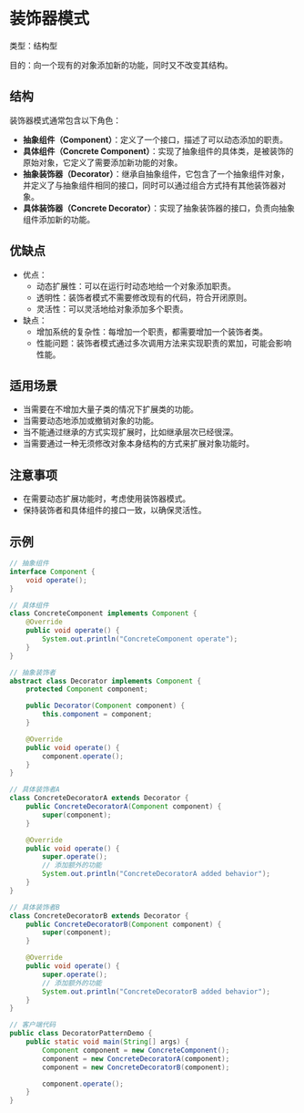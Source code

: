 # 装饰器模式

类型：结构型

目的：向一个现有的对象添加新的功能，同时又不改变其结构。

## 结构

装饰器模式通常包含以下角色：

- **抽象组件（Component）**：定义了一个接口，描述了可以动态添加的职责。
- **具体组件（Concrete Component）**：实现了抽象组件的具体类，是被装饰的原始对象，它定义了需要添加新功能的对象。
- **抽象装饰器（Decorator）**：继承自抽象组件，它包含了一个抽象组件对象，并定义了与抽象组件相同的接口，同时可以通过组合方式持有其他装饰器对象。
- **具体装饰器（Concrete Decorator）**：实现了抽象装饰器的接口，负责向抽象组件添加新的功能。

## 优缺点

- 优点：
  - 动态扩展性：可以在运行时动态地给一个对象添加职责。
  - 透明性：装饰者模式不需要修改现有的代码，符合开闭原则。
  - 灵活性：可以灵活地给对象添加多个职责。
- 缺点：
  - 增加系统的复杂性：每增加一个职责，都需要增加一个装饰者类。
  - 性能问题：装饰者模式通过多次调用方法来实现职责的累加，可能会影响性能。

## 适用场景

- 当需要在不增加大量子类的情况下扩展类的功能。
- 当需要动态地添加或撤销对象的功能。
- 当不能通过继承的方式实现扩展时，比如继承层次已经很深。
- 当需要通过一种无须修改对象本身结构的方式来扩展对象功能时。

## 注意事项

- 在需要动态扩展功能时，考虑使用装饰器模式。
- 保持装饰者和具体组件的接口一致，以确保灵活性。

## 示例

```java
// 抽象组件
interface Component {
    void operate();
}

// 具体组件
class ConcreteComponent implements Component {
    @Override
    public void operate() {
        System.out.println("ConcreteComponent operate");
    }
}

// 抽象装饰者
abstract class Decorator implements Component {
    protected Component component;

    public Decorator(Component component) {
        this.component = component;
    }

    @Override
    public void operate() {
        component.operate();
    }
}

// 具体装饰者A
class ConcreteDecoratorA extends Decorator {
    public ConcreteDecoratorA(Component component) {
        super(component);
    }

    @Override
    public void operate() {
        super.operate();
        // 添加额外的功能
        System.out.println("ConcreteDecoratorA added behavior");
    }
}

// 具体装饰者B
class ConcreteDecoratorB extends Decorator {
    public ConcreteDecoratorB(Component component) {
        super(component);
    }

    @Override
    public void operate() {
        super.operate();
        // 添加额外的功能
        System.out.println("ConcreteDecoratorB added behavior");
    }
}

// 客户端代码
public class DecoratorPatternDemo {
    public static void main(String[] args) {
        Component component = new ConcreteComponent();
        component = new ConcreteDecoratorA(component);
        component = new ConcreteDecoratorB(component);

        component.operate();
    }
}
```
